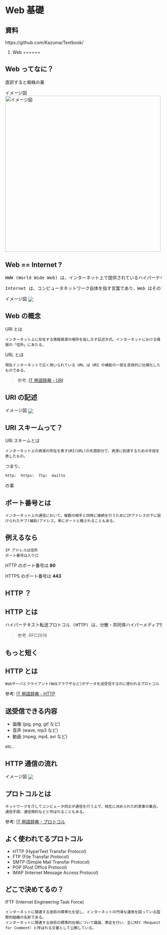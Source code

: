 Web 基礎
========

資料 
----
<span id="url-size">
https://github.com/Kazuma/Textbook/
</span>

1. Web
======

Web ってなに？
-------------

直訳すると蜘蛛の巣

<span id="image">イメージ図</span>
<img src="http://upload.wikimedia.org/wikipedia/commons/b/b9/WorldWideWebAroundWikipedia.png" alt="イメージ図" align="center" height="500px">

Web == Internet ?
-----------------

<pre>
WWW (World Wide Web) は、インターネット上で提供されているハイパーテキストシステム。一般的に Web と呼ばれることが多い。
</pre>

<pre>
Internet は、コンピュータネットワーク自体を指す言葉であり、Web はそのアプリケーション(応用技術)である。
</pre>

<span id="image">イメージ図</span>
<img src="https://cacoo.com/diagrams/YtFSVwXWzGEPRbzK-02C69.png" align="center">

Web の概念
----------

URI とは

    インターネット上に存在する情報資源の場所を指し示す記述方式。インターネットにおける情報の「住所」にあたる。

URL とは

    現在インターネットで広く用いられている URL は URI の機能の一部を具体的に仕様化したものである。

> 参考: [IT 用語辞典 - URI](http://e-words.jp/w/URI.html)

URI の記述
----------

<span id="image">イメージ図</span>
<img src="https://cacoo.com/diagrams/Qk926fUQkzvxRlYj-ABE04.png" align="center">

URI スキームって？
------------------

URI スキームとは

    インターネット上の資源の所在を表すURI(URL)の先頭部分で、資源に到達するための手段を表したもの。

つまり、

    http:  https:  ftp:  mailto

の事

ポート番号とは
--------------

    インターネット上の通信において、複数の相手と同時に接続を行うためにIPアドレスの下に設けられたサブ(補助)アドレス。単にポートと略されることもある。

例えるなら
----------

    IP アドレスは住所
    ポート番号は入り口

HTTP のポート番号は **80**

HTTPS のポート番号は **443**

HTTP ？
-------

HTTP とは
---------

<pre>
ハイパーテキスト転送プロトコル (HTTP) は、分散・共同体ハイパーメディア情報システムのアプリケーションレベルプロトコルである。 このプロトコルは、リクエストメソッド、エラーコード、ヘッダ等の拡張を経て、ネームサーバや分散オブジェクト管理システム等、ハイパーテキストのために使う以上に多くの作業のために用いる事ができる、一般的でステートレスなプロトコルである。 HTTP の特徴として、データ表現のタイプ付け、及びネゴシエーションがあり、これによって転送されるデータの独立性が確立されるようなシステムが構築できる。
</pre>
> 参考: RFC2616

もっと短く
----------

HTTP とは
---------

    Webサーバとクライアント(Webブラウザなど)がデータを送受信するのに使われるプロトコル

参考: [IT 用語辞典 - HTTP](http://e-words.jp/w/HTTP.html)

送受信できる内容
----------------

* 画像 (jpg, png, gif など)
* 音声 (wave, mp3 など)
* 動画 (mpeg, mp4, avi など) 

etc..

HTTP 通信の流れ
---------------

<span id="image">イメージ図</span>
<img src="https://cacoo.com/diagrams/W98xLM2mXGtMC3nE-70270.png" align="center">


プロトコルとは
--------------

    ネットワークを介してコンピュータ同士が通信を行う上で、相互に決められた約束事の集合。
    通信手順、通信規約などと呼ばれることもある。 

参考: [IT 用語辞典 - プロトコル](http://e-words.jp/w/E38397E383ADE38388E382B3E383AB.html)

よく使われてるプロトコル
-------------------------

* HTTP (HyperText Transfar Protocol)
* FTP (File Transfar Protocol)
* SMTP (Simple Mail Transfar Protocol)
* POP (Post Office Protocol)
* IMAP (Internet Message Access Protocol)

どこで決めてるの？
------------------

IFTF (Internet Engineering Task Force)

    インターネットに関連する技術の標準化を促し、インターネットの円滑な運用を図っている国際的組織の名称である。
    インターネットに関連する技術の標準的仕様について議論、策定を行い、主にRFC（Request for Comment）と呼ばれる文書として公開している。

